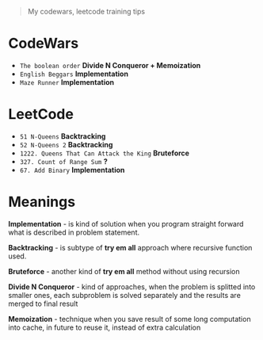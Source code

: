 
> My codewars, leetcode training tips

# CodeWars

- `The boolean order` **Divide N Conqueror + Memoization**
- `English Beggars` **Implementation**
- `Maze Runner` **Implementation**

# LeetCode

- `51 N-Queens` **Backtracking**
- `52 N-Queens 2` **Backtracking**
- `1222. Queens That Can Attack the King` **Bruteforce**
- `327. Count of Range Sum` **?**
- `67. Add Binary` **Implementation**

# Meanings

**Implementation** - is kind of solution when you program straight forward
what is described in problem statement.

**Backtracking** - is subtype of **try em all** approach where recursive function
used.

**Bruteforce** - another kind of **try em all** method without using recursion

**Divide N Conqueror** - kind of approaches, when the problem is splitted into
smaller ones, each subproblem is solved separately and the results are merged to
final result

**Memoization** - technique when you save result of some long computation into
cache, in future to reuse it, instead of extra calculation

